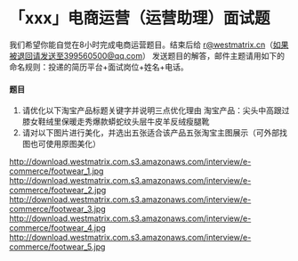 # 「xxx」电商运营（运营助理）面试题

我们希望你能自觉在8小时完成电商运营题目。结束后给 r@westmatrix.cn（如果被退回请发送至399560500@qq.com） 发送题目的解答，邮件主题请用如下的命名规则：投递的简历平台+面试岗位+姓名+电话。

####  题目
1. 请优化以下淘宝产品标题关键字并说明三点优化理由
淘宝产品：尖头中高跟过膝女鞋绒里保暖走秀爆款蟒蛇纹头层牛皮羊反绒瘦腿靴
2. 请对以下图片进行美化，并选出五张适合该产品五张淘宝主图展示（可外部找图也可使用原图美化）

http://download.westmatrix.com.s3.amazonaws.com/interview/e-commerce/footwear_1.jpg
http://download.westmatrix.com.s3.amazonaws.com/interview/e-commerce/footwear_2.jpg
http://download.westmatrix.com.s3.amazonaws.com/interview/e-commerce/footwear_3.jpg
http://download.westmatrix.com.s3.amazonaws.com/interview/e-commerce/footwear_4.jpg
http://download.westmatrix.com.s3.amazonaws.com/interview/e-commerce/footwear_5.jpg
